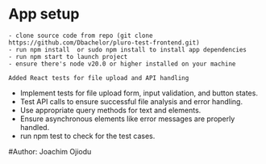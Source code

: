 # App setup
    - clone source code from repo (git clone https://github.com/Dbachelor/pluro-test-frontend.git)
    - run npm install  or sudo npm install to install app dependencies
    - run npm start to launch project
    - ensure there's node v20.0 or higher installed on your machine

    Added React tests for file upload and API handling

- Implement tests for file upload form, input validation, and button states.
- Test API calls to ensure successful file analysis and error handling.
- Use appropriate query methods for text and elements.
- Ensure asynchronous elements like error messages are properly handled.
- run npm test to check for the test cases.


#Author: Joachim Ojiodu